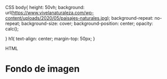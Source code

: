 CSS
body{
    height: 50vh;
    background: url(https://www.vivelanaturaleza.com/wp-content/uploads/2020/05/paisajes-naturales.jpg);
    background-repeat: no-repeat;
    background-size: cover;
    background-position: center;
    opacity: calc();
    
    
}
h1{
    text-align: center;
    margin-top: 50px;
}

HTML
<!DOCTYPE html>
<html lang="en">
<head>
    <meta charset="UTF-8">
    <meta http-equiv="X-UA-Compatible" content="IE=edge">
    <meta name="viewport" content="width=device-width, initial-scale=1.0">
    <title>Background</title>
    <link rel="stylesheet" href="css/estilos.css">
</head>
<body>
    <h1>Fondo de imagen</h1>
    
</body>
</html>
